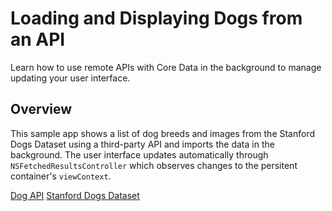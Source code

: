 #  Loading and Displaying Dogs from an API

Learn how to use remote APIs with Core Data in the background to manage updating your user interface.

## Overview

This sample app shows a list of dog breeds and images from the Stanford Dogs Dataset using a third-party API and imports the data in the background. The user interface updates automatically through `NSFetchedResultsController` which observes changes to the persitent container's `viewContext`.

[Dog API](https://dog.ceo/dog-api/)
[Stanford Dogs Dataset](http://vision.stanford.edu/aditya86/ImageNetDogs/)
